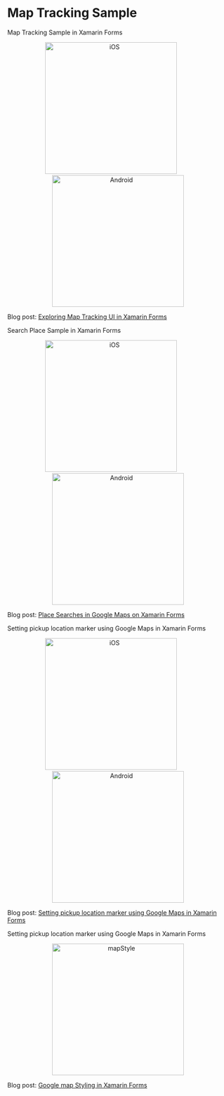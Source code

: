 # Map Tracking Sample
Map Tracking Sample in Xamarin Forms


<p align="center">
<img width="300" height:"700" src="SamplePhotos/iOSmap.gif" title="iOS"/>
&nbsp;&nbsp;&nbsp;&nbsp;&nbsp;&nbsp;&nbsp;
<img width="300" height:"700" src="SamplePhotos/androidmap.gif" title="Android"/>
</p>

Blog post: [Exploring Map Tracking UI in Xamarin Forms](http://www.xamboy.com/2019/05/17/exploring-map-tracking-ui-in-xamarin-forms/)

Search Place Sample in Xamarin Forms

<p align="center">
<img width="300" height:"700" src="SamplePhotos/placeios.gif" title="iOS"/>
&nbsp;&nbsp;&nbsp;&nbsp;&nbsp;&nbsp;&nbsp;
<img width="300" height:"700" src="SamplePhotos/droidplace.gif" title="Android"/>
</p>

Blog post: [Place Searches in Google Maps on Xamarin Forms](http://www.xamboy.com/2019/06/05/setting-pickup-location-marker-using-google-maps-in-xamarin-forms/)


Setting pickup location marker using Google Maps in Xamarin Forms

<p align="center">
<img width="300" height:"700" src="SamplePhotos/movingpiniOS.gif" title="iOS"/>
&nbsp;&nbsp;&nbsp;&nbsp;&nbsp;&nbsp;&nbsp;
<img width="300" height:"700" src="SamplePhotos/movingpindrod.gif" title="Android"/>
</p>

Blog post: [Setting pickup location marker using Google Maps in Xamarin Forms](http://www.xamboy.com/2019/06/05/setting-pickup-location-marker-using-google-maps-in-xamarin-forms/)

Setting pickup location marker using Google Maps in Xamarin Forms

<p align="center">
<img width="300" height:"700" src="SamplePhotos/mapstyle.png" title="mapStyle"/>
</p>

Blog post: [Google map Styling in Xamarin Forms](http://www.xamboy.com/)
